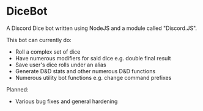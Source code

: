 # DiceBot

A Discord Dice bot written using NodeJS and a module called "Discord.JS".

This bot can currently do:
* Roll a complex set of dice
* Have numerous modifiers for said dice e.g. double final result
* Save user's dice rolls under an alias
* Generate D&D stats and other numerous D&D functions
* Numerous utility bot functions e.g. change command prefixes

Planned:
* Various bug fixes and general hardening